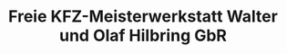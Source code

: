 ---
title: "Freie KFZ-Meisterwerkstatt Walter und Olaf Hilbring GbR"
url: /ahaus/freie-kfz-meisterwerkstatt-walter-und-olaf-hilbring-gbr/
shop: Autowerkstatt
---